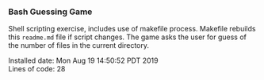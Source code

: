 ### Bash Guessing Game  

Shell scripting exercise, includes use of makefile process. Makefile rebuilds this `readme.md` file if script changes.  The game asks the user for guess of the number of files in the current directory.  

Installed date:  Mon Aug 19 14:50:52 PDT 2019  
Lines of code:  28
